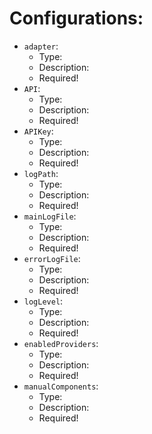 # Configurations:

- `adapter`:
    - Type:
    - Description:
    - Required!
- `API`:
    - Type:
    - Description:
    - Required!
- `APIKey`:
    - Type:
    - Description:
    - Required!
- `logPath`:
    - Type:
    - Description:
    - Required!
- `mainLogFile`:
    - Type:
    - Description:
    - Required!
- `errorLogFile`:
    - Type:
    - Description:
    - Required!
- `logLevel`:
    - Type:
    - Description:
    - Required!
- `enabledProviders`:
    - Type:
    - Description:
    - Required!
- `manualComponents`:
    - Type:
    - Description:
    - Required!